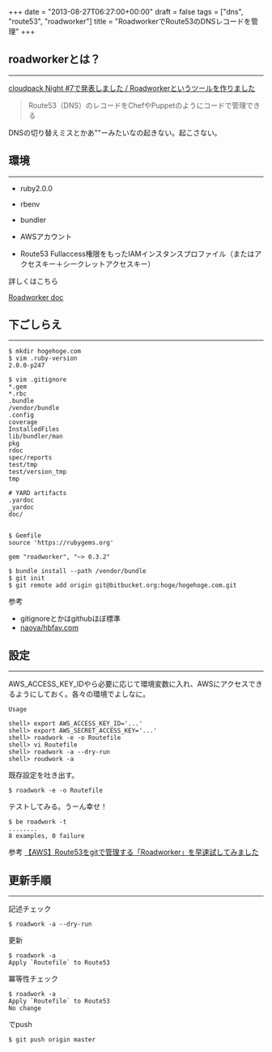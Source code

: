 +++
date = "2013-08-27T06:27:00+00:00"
draft = false
tags = ["dns", "route53", "roadworker"]
title = "RoadworkerでRoute53のDNSレコードを管理"
+++
## roadworkerとは？
***

[cloudpack Night #7で発表しました / Roadworkerというツールを作りました](http://d.hatena.ne.jp/winebarrel/20130824/p1)

> Route53（DNS）のレコードをChefやPuppetのようにコードで管理できる

DNSの切り替えミスとかあ""ーみたいなの起きない。起こさない。

## 環境
***

* ruby2.0.0
* rbenv
* bundler

* AWSアカウント
* Route53 Fullaccess権限をもったIAMインスタンスプロファイル（またはアクセスキー＋シークレットアクセスキー）

詳しくはこちら

[Roadworker doc](http://rubydoc.info/gems/roadworker/0.3.2/file/README.md)

## 下ごしらえ
***


	$ mkdir hogehoge.com
	$ vim .ruby-version
	2.0.0-p247

	$ vim .gitignore
	*.gem
	*.rbc
	.bundle
	/vendor/bundle
	.config
	coverage
	InstalledFiles
	lib/bundler/man
	pkg
	rdoc
	spec/reports
	test/tmp
	test/version_tmp
	tmp
	
	# YARD artifacts
	.yardoc
	_yardoc
	doc/
	
	
	$ Gemfile
	source 'https://rubygems.org'

	gem "roadworker", "~> 0.3.2"

	$ bundle install --path /vendor/bundle
	$ git init
	$ git remote add origin git@bitbucket.org:hoge/hogehoge.com.git
	

参考

* gitignoreとかはgithubほぼ標準
*  [naoya/hbfav.com](https://github.com/naoya/hbfav.com)

## 設定
***

AWS_ACCESS_KEY_IDやら必要に応じて環境変数に入れ、AWSにアクセスできるようにしておく。各々の環境でよしなに。

	Usage
	
	shell> export AWS_ACCESS_KEY_ID='...'
	shell> export AWS_SECRET_ACCESS_KEY='...'
	shell> roadwork -e -o Routefile
	shell> vi Routefile
	shell> roadwork -a --dry-run
	shell> roudwork -a

既存設定を吐き出す。

	$ roadwork -e -o Routefile

テストしてみる。うーん幸せ！

	$ be roadwork -t                                                                                                                                                  
	........
	8 examples, 0 failure

参考 [【AWS】Route53をgitで管理する「Roadworker」を早速試してみました](http://dev.classmethod.jp/cloud/aws/route53-as-code-roadworker/)

## 更新手順
***

記述チェック

	$ roadwork -a --dry-run

更新

	$ roadwork -a
	Apply `Routefile` to Route53
	
冪等性チェック

	$ roadwork -a
	Apply `Routefile` to Route53
	No change

でpush

	$ git push origin master

